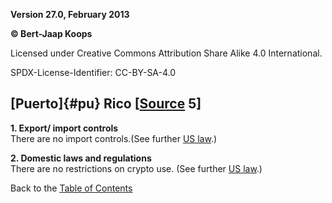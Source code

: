 **Version 27.0, February 2013**

**© Bert-Jaap Koops**

Licensed under Creative Commons Attribution Share Alike 4.0 International.

SPDX-License-Identifier: CC-BY-SA-4.0

## [Puerto]{#pu} Rico \[[Source](cls-srce.htm) 5\]

**1. Export/ import controls**\
There are no import controls.(See further [US law](#us_1).)

**2. Domestic laws and regulations**\
There are no restrictions on crypto use. (See further [US law](#us_2).)

Back to the [Table of Contents](index.html#toc)
